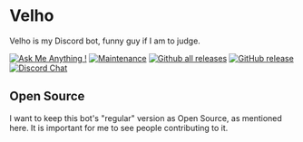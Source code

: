# Velho
Velho is my  Discord bot, funny guy if I am to judge.

[![Ask Me Anything !](https://img.shields.io/badge/Ask%20me-anything-1abc9c.svg)](https://discord.gg/4qEaQNm ) [![Maintenance](https://img.shields.io/badge/Maintained%3F-yes-green.svg)](https://GitHub.com/PatBoi/Velho/graphs/commit-activity) [![Github all releases](https://img.shields.io/github/downloads/PatBoi/Velho/total.svg)](https://GitHub.com/PatBoi/Velho/releases/) [![GitHub release](https://img.shields.io/github/release/PatBoi/Velho.svg)](https://GitHub.com/PatBoi/Velho/releases/) [![Discord Chat](https://img.shields.io/discord/648565931395514369.svg)](https://discord.gg/4qEaQNm) 


## Open Source
I want to keep this bot's "regular" version as Open Source, as mentioned here. It is important for me to see people contributing to it.

